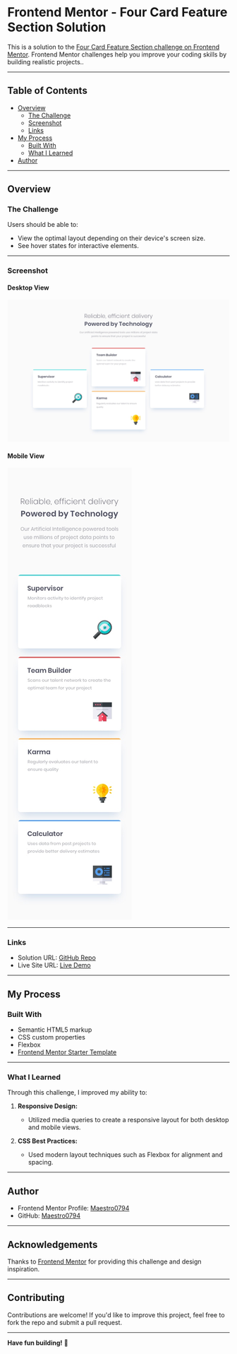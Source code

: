 # Frontend Mentor - Four Card Feature Section Solution

This is a solution to the [Four Card Feature Section challenge on Frontend Mentor](https://www.frontendmentor.io/challenges/four-card-feature-section-weK1eFYK/hub). Frontend Mentor challenges help you improve your coding skills by building realistic projects..

---

## Table of Contents

- [Overview](#overview)
  - [The Challenge](#the-challenge)
  - [Screenshot](#screenshot)
  - [Links](#links)
- [My Process](#my-process)
  - [Built With](#built-with)
  - [What I Learned](#what-i-learned)
- [Author](#author)

---

## Overview

### The Challenge

Users should be able to:

- View the optimal layout depending on their device's screen size.
- See hover states for interactive elements.

---

### Screenshot

#### Desktop View

![Desktop Screenshot](./design/desktop-design.jpg)

#### Mobile View

![Mobile Screenshot](./design/mobile-design.jpg)

---

### Links

- Solution URL: [GitHub Repo](https://github.com/Maestro0794/four-card)
- Live Site URL: [Live Demo](https://maestro0794.github.io/four-card/)

---

## My Process

### Built With

- Semantic HTML5 markup
- CSS custom properties
- Flexbox
- [Frontend Mentor Starter Template](https://www.frontendmentor.io)

---

### What I Learned

Through this challenge, I improved my ability to:

1. **Responsive Design:**
   - Utilized media queries to create a responsive layout for both desktop and mobile views.

2. **CSS Best Practices:**
   - Used modern layout techniques such as Flexbox for alignment and spacing.

---

## Author

- Frontend Mentor Profile: [Maestro0794](https://www.frontendmentor.io/profile/Maestro0794)
- GitHub: [Maestro0794](https://github.com/Maestro0794)

---

## Acknowledgements

Thanks to [Frontend Mentor](https://www.frontendmentor.io) for providing this challenge and design inspiration.

---

## Contributing

Contributions are welcome! If you'd like to improve this project, feel free to fork the repo and submit a pull request.

---

**Have fun building!** 🚀